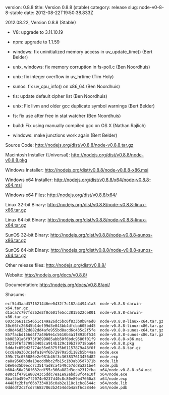 version: 0.8.8
title: Version 0.8.8 (stable)
category: release
slug: node-v0-8-8-stable
date: 2012-08-22T19:50:38.833Z

2012.08.22, Version 0.8.8 (Stable)

* V8: upgrade to 3.11.10.19

* npm: upgrade to 1.1.59

* windows: fix uninitialized memory access in uv_update_time() (Bert Belder)

* unix, windows: fix memory corruption in fs-poll.c (Ben Noordhuis)

* unix: fix integer overflow in uv_hrtime (Tim Holy)

* sunos: fix uv_cpu_info() on x86_64 (Ben Noordhuis)

* tls: update default cipher list (Ben Noordhuis)

* unix: Fix llvm and older gcc duplicate symbol warnings (Bert Belder)

* fs: fix use after free in stat watcher (Ben Noordhuis)

* build: Fix using manually compiled gcc on OS X (Nathan Rajlich)

* windows: make junctions work again (Bert Belder)


Source Code: http://nodejs.org/dist/v0.8.8/node-v0.8.8.tar.gz

Macintosh Installer (Universal): http://nodejs.org/dist/v0.8.8/node-v0.8.8.pkg

Windows Installer: http://nodejs.org/dist/v0.8.8/node-v0.8.8-x86.msi

Windows x64 Installer: http://nodejs.org/dist/v0.8.8/x64/node-v0.8.8-x64.msi

Windows x64 Files: http://nodejs.org/dist/v0.8.8/x64/

Linux 32-bit Binary: http://nodejs.org/dist/v0.8.8/node-v0.8.8-linux-x86.tar.gz

Linux 64-bit Binary: http://nodejs.org/dist/v0.8.8/node-v0.8.8-linux-x64.tar.gz

SunOS 32-bit Binary: http://nodejs.org/dist/v0.8.8/node-v0.8.8-sunos-x86.tar.gz

SunOS 64-bit Binary: http://nodejs.org/dist/v0.8.8/node-v0.8.8-sunos-x64.tar.gz

Other release files: http://nodejs.org/dist/v0.8.8/

Website: http://nodejs.org/docs/v0.8.8/

Documentation: http://nodejs.org/docs/v0.8.8/api/

Shasums:

```
ecf54d3aad371621446ee0432f7c182a4494a1a3  node-v0.8.8-darwin-x64.tar.gz
d1aca7c797fd262e2f0c601fe5cc3815622ce801  node-v0.8.8-darwin-x86.tar.gz
603c36611c54651c149a26dc5bc6f833b0b846d0  node-v0.8.8-linux-x64.tar.gz
30c66fc26845b14ef99d3e043bb4dfcba605bd45  node-v0.8.8-linux-x86.tar.gz
cd0d46d232d882dd4afe955bd8acd6c435c2f5fe  node-v0.8.8-sunos-x64.tar.gz
857facbd156d4f7a49b9e1c5610b4a1f893bf534  node-v0.8.8-sunos-x86.tar.gz
bb08591a6f973f3699085abb50f6bdc9586f01f9  node-v0.8.8-x86.msi
14239f6f379953405ca914b129c19b379718ba64  node-v0.8.8.pkg
5ddafc059d2f774e35e6375f5b61157879a46f0f  node-v0.8.8.tar.gz
6cc8a0a363c1efa184f6b72970a5d1182b5b44aa  node.exe
395c73c055886e2e981b46f3c363837613456d82  node.exp
ca8a9560b3da13ecddbbc2fb15c1b3ab85d7371b  node.lib
b8e0e35b0ecc7c3514ad8ca4549c57dd8a221be4  node.pdb
b604a56a236f632cdf55c366a882d3ecb2312fba  x64/node-v0.8.8-x64.msi
e80c1f4791e80243c5ddc7ea1e92ebd58fc4e10f  x64/node.exe
8baf5b459e7f2074e0237d40c8c80e89b47660a3  x64/node.exp
4448fc2bfef66b7334016c0ab2e118c1cbc8544c  x64/node.lib
0ddddf2c2fcd746827863b2454ddb4a8f6c3844e  x64/node.pdb
```
